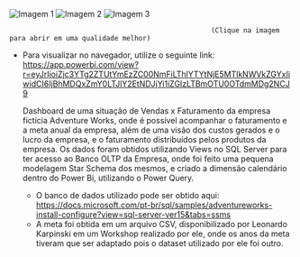 ![Imagem 1](https://user-images.githubusercontent.com/65839541/88464193-2f740800-ce8f-11ea-888d-e153ec52bca5.png)
![Imagem 2](https://user-images.githubusercontent.com/65839541/88464056-00a96200-ce8e-11ea-887e-c7bd8c059fcc.png)
![Imagem 3](https://user-images.githubusercontent.com/65839541/88464057-0141f880-ce8e-11ea-84fb-800e19433957.png)

                                                      (Clique na imagem para abrir em uma qualidade melhor)
                                                      
* Para visualizar no navegador, utilize o seguinte link: https://app.powerbi.com/view?r=eyJrIjoiZjc3YTg2ZTUtYmEzZC00NmFiLThlYTYtNjE5MTlkNWVkZGYxIiwidCI6IjBhMDQxZmY0LTJlY2EtNDJjYi1iZGIzLTBmOTU0OTdmMDg2NCJ9


    Dashboard de uma situação de Vendas x Faturamento da empresa fictícia Adventure Works, onde é possível acompanhar o faturamento e a meta anual da empresa, além de uma visão dos custos gerados e o lucro da empresa, e o faturamento distribuídos pelos produtos da empresa.
    Os dados foram obtidos utilizando Views no SQL Server para ter acesso ao Banco OLTP da Empresa, onde foi feito uma pequena modelagem Star Schema dos mesmos, e criado a dimensão calendário dentro do Power Bi, utilizando o Power Query.
    
    * O banco de dados utilizado pode ser obtido aqui: https://docs.microsoft.com/pt-br/sql/samples/adventureworks-install-configure?view=sql-server-ver15&tabs=ssms
    * A meta foi obtida em um arquivo CSV, disponibilizado por Leonardo Karpinski em um Workshop realizado por ele, onde os anos da meta tiveram que ser adaptado pois o dataset utilizado por ele foi outro.
                                                      
                                           
